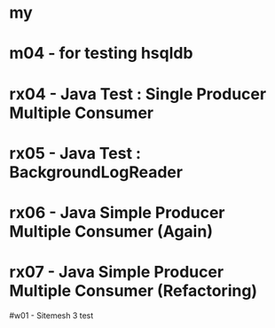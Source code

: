 # my

# m04 - for testing hsqldb

# rx04 - Java Test : Single Producer Multiple Consumer
# rx05 - Java Test : BackgroundLogReader
# rx06 - Java Simple Producer Multiple Consumer (Again)
# rx07 - Java Simple Producer Multiple Consumer (Refactoring)

#w01 - Sitemesh 3 test
